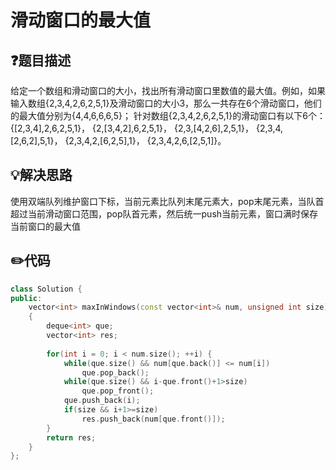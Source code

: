# 滑动窗口的最大值

## :question:题目描述
给定一个数组和滑动窗口的大小，找出所有滑动窗口里数值的最大值。例如，如果输入数组{2,3,4,2,6,2,5,1}及滑动窗口的大小3，那么一共存在6个滑动窗口，他们的最大值分别为{4,4,6,6,6,5}； 针对数组{2,3,4,2,6,2,5,1}的滑动窗口有以下6个： {[2,3,4],2,6,2,5,1}， {2,[3,4,2],6,2,5,1}， {2,3,[4,2,6],2,5,1}， {2,3,4,[2,6,2],5,1}， {2,3,4,2,[6,2,5],1}， {2,3,4,2,6,[2,5,1]}。

## :bulb:解决思路
使用双端队列维护窗口下标，当前元素比队列末尾元素大，pop末尾元素，当队首超过当前滑动窗口范围，pop队首元素，然后统一push当前元素，窗口满时保存当前窗口的最大值

## :pencil2:代码
```c++
class Solution {
public:
    vector<int> maxInWindows(const vector<int>& num, unsigned int size)
    {
        deque<int> que;
        vector<int> res;
        
        for(int i = 0; i < num.size(); ++i) {
            while(que.size() && num[que.back()] <= num[i])
                que.pop_back();
            while(que.size() && i-que.front()+1>size)
                que.pop_front();
            que.push_back(i);
            if(size && i+1>=size)
                res.push_back(num[que.front()]);
        }
        return res;
    }
};
```